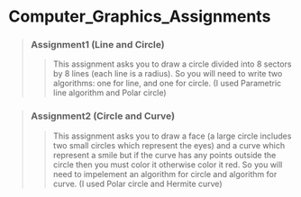 # Computer_Graphics_Assignments

> ### Assignment1 (Line and Circle)
>> This assignment asks you to draw a circle divided into 8 sectors by 8 lines (each line is a radius).
>> So you will need to write two algorithms: one for line, and one for circle. (I used Parametric line algorithm and Polar circle)

> ### Assignment2 (Circle and Curve)
>> This assignment asks you to draw a face (a large circle includes two small circles which represent the eyes) and a curve which represent a smile but if the curve has any points outside the circle then you must color it otherwise color it red.
>> So you will need to impelement an algorithm for circle and algorithm for curve. (I used Polar circle and Hermite curve)
